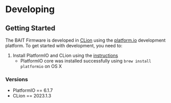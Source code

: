 # Developing

## Getting Started
The BAIT Firmware is developed in [CLion](https://www.jetbrains.com/clion/) using the [platform.io](https://platformio.org/) development platform.
To get started with development, you need to:
1. Install PlatformIO and CLion using the [instructions](https://docs.platformio.org/en/latest/integration/ide/clion.html)
    * PlatformIO core was installed successfully using `brew install platformio` on OS X

### Versions
* PlatformIO == 6.1.7
* CLion == 2023.1.3